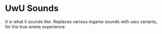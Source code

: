 # UwU Sounds
It is what it sounds like. Replaces various ingame sounds with uwu variants, for the true anime experience.